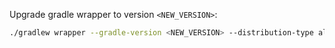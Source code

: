 Upgrade gradle wrapper to version `<NEW_VERSION>`:

```bash
./gradlew wrapper --gradle-version <NEW_VERSION> --distribution-type all && ./gradlew check
```
